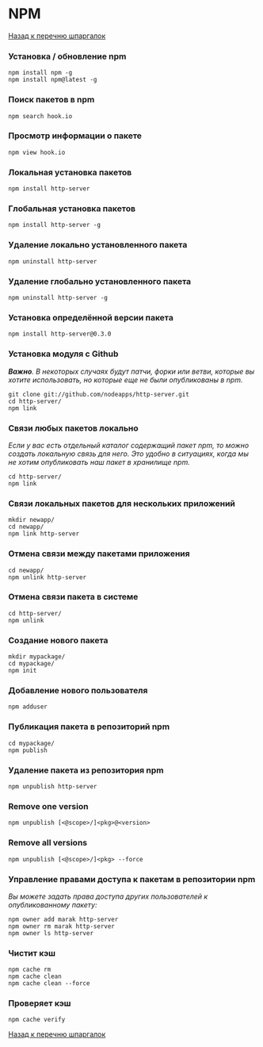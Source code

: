 # NPM

[Назад к перечню шпаргалок][back]

### Установка / обновление npm

    npm install npm -g
    npm install npm@latest -g

### Поиск пакетов в npm

    npm search hook.io

### Просмотр информации о пакете

    npm view hook.io

### Локальная установка пакетов

    npm install http-server

### Глобальная установка пакетов

    npm install http-server -g

### Удаление локально установленного пакета

    npm uninstall http-server

### Удаление глобально установленного пакета

    npm uninstall http-server -g

### Установка определённой версии пакета

    npm install http-server@0.3.0

### Установка модуля с Github

***Важно**. В некоторых случаях будут патчи, форки или ветви, которые вы хотите использовать, но которые еще не были
опубликованы в npm.*

    git clone git://github.com/nodeapps/http-server.git
    cd http-server/
    npm link

### Связи любых пакетов локально

*Если у вас есть отдельный каталог содержащий пакет npm, то можно создать локальную связь для него. Это удобно в
ситуациях, когда мы не хотим опубликовать наш пакет в хранилище npm.*

    cd http-server/
    npm link

### Связи локальных пакетов для нескольких приложений

    mkdir newapp/
    cd newapp/
    npm link http-server

### Отмена связи между пакетами приложения

    cd newapp/
    npm unlink http-server

### Отмена связи пакета в системе

    cd http-server/
    npm unlink

### Создание нового пакета

    mkdir mypackage/
    cd mypackage/
    npm init

### Добавление нового пользователя

    npm adduser

### Публикация пакета в репозиторий npm

    cd mypackage/
    npm publish

### Удаление пакета из репозитория npm

    npm unpublish http-server

### Remove one version

	npm unpublish [<@scope>/]<pkg>@<version>

### Remove all versions

	npm unpublish [<@scope>/]<pkg> --force

### Управление правами доступа к пакетам в репозитории npm

*Вы можете задать права доступа других пользователей к опубликованному пакету:*

    npm owner add marak http-server
    npm owner rm marak http-server
    npm owner ls http-server

### Чистит кэш

    npm cache rm
    npm cache clean
    npm cache clean --force

### Проверяет кэш

    npm cache verify

[Назад к перечню шпаргалок][back]

[back]: <../.> "Назад к перечню шпаргалок"
